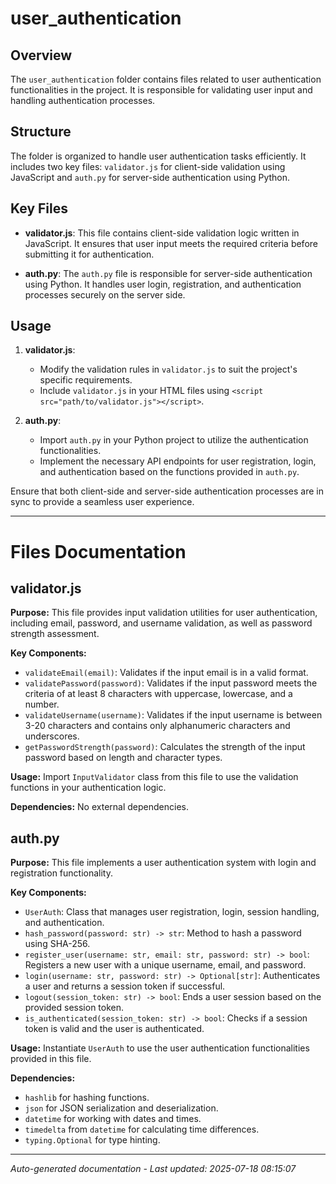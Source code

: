 # user_authentication

## Overview
The `user_authentication` folder contains files related to user authentication functionalities in the project. It is responsible for validating user input and handling authentication processes.

## Structure
The folder is organized to handle user authentication tasks efficiently. It includes two key files: `validator.js` for client-side validation using JavaScript and `auth.py` for server-side authentication using Python.

## Key Files
- **validator.js**: This file contains client-side validation logic written in JavaScript. It ensures that user input meets the required criteria before submitting it for authentication.
  
- **auth.py**: The `auth.py` file is responsible for server-side authentication using Python. It handles user login, registration, and authentication processes securely on the server side.

## Usage
1. **validator.js**:
   - Modify the validation rules in `validator.js` to suit the project's specific requirements.
   - Include `validator.js` in your HTML files using `<script src="path/to/validator.js"></script>`.

2. **auth.py**:
   - Import `auth.py` in your Python project to utilize the authentication functionalities.
   - Implement the necessary API endpoints for user registration, login, and authentication based on the functions provided in `auth.py`.

Ensure that both client-side and server-side authentication processes are in sync to provide a seamless user experience.

---

# Files Documentation

## validator.js

**Purpose:** This file provides input validation utilities for user authentication, including email, password, and username validation, as well as password strength assessment.

**Key Components:**
- `validateEmail(email)`: Validates if the input email is in a valid format.
- `validatePassword(password)`: Validates if the input password meets the criteria of at least 8 characters with uppercase, lowercase, and a number.
- `validateUsername(username)`: Validates if the input username is between 3-20 characters and contains only alphanumeric characters and underscores.
- `getPasswordStrength(password)`: Calculates the strength of the input password based on length and character types.

**Usage:** Import `InputValidator` class from this file to use the validation functions in your authentication logic.

**Dependencies:** No external dependencies.

## auth.py

**Purpose:** This file implements a user authentication system with login and registration functionality.

**Key Components:**
- `UserAuth`: Class that manages user registration, login, session handling, and authentication.
- `hash_password(password: str) -> str`: Method to hash a password using SHA-256.
- `register_user(username: str, email: str, password: str) -> bool`: Registers a new user with a unique username, email, and password.
- `login(username: str, password: str) -> Optional[str]`: Authenticates a user and returns a session token if successful.
- `logout(session_token: str) -> bool`: Ends a user session based on the provided session token.
- `is_authenticated(session_token: str) -> bool`: Checks if a session token is valid and the user is authenticated.

**Usage:** Instantiate `UserAuth` to use the user authentication functionalities provided in this file.

**Dependencies:** 
- `hashlib` for hashing functions.
- `json` for JSON serialization and deserialization.
- `datetime` for working with dates and times.
- `timedelta` from `datetime` for calculating time differences.
- `typing.Optional` for type hinting.

---
*Auto-generated documentation - Last updated: 2025-07-18 08:15:07*
